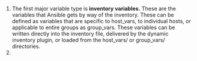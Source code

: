 

 1. The first major variable type is **inventory variables.** These are the variables that Ansible gets by way of the inventory. These can be defined as variables that are specific to host_vars, to individual hosts, or applicable to entire groups as group_vars. These variables can be written directly into the inventory file, delivered by the dynamic inventory plugin, or loaded from the host_vars/ or group_vars/ directories.
 2. 
<!--stackedit_data:
eyJoaXN0b3J5IjpbLTE4MzY4Nzk2MzBdfQ==
-->